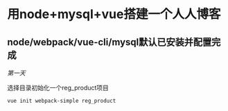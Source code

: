 # 用node+mysql+vue搭建一个人人博客
node/webpack/vue-cli/mysql默认已安装并配置完成
---
*第一天*

  选择目录初始化一个reg_product项目
```
vue init webpack-simple reg_product
```





